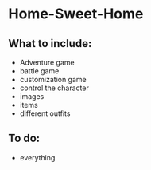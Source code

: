 # Home-Sweet-Home

## What to include:
- Adventure game
- battle game
- customization game
- control the character
- images
- items 
- different outfits


## To do:
- everything

